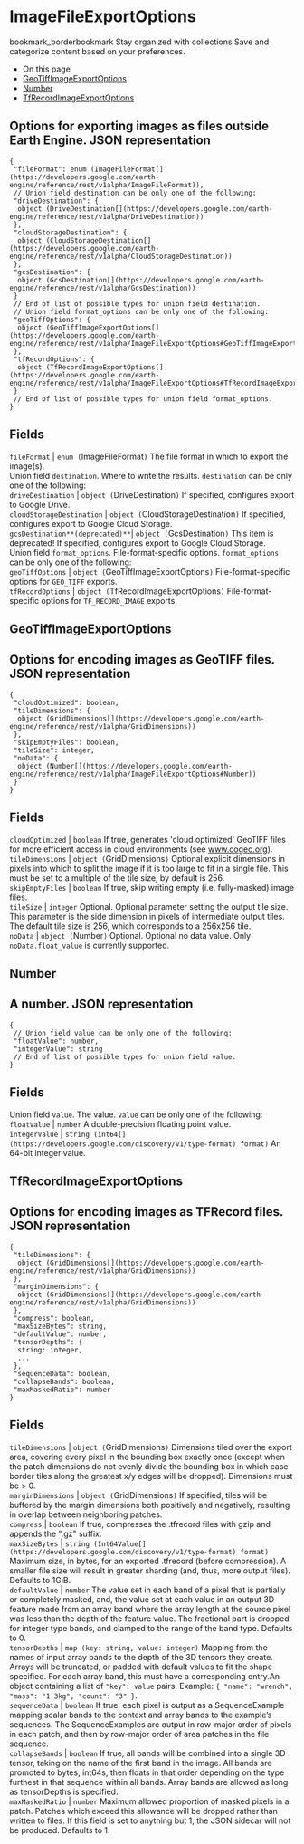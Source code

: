  
#  ImageFileExportOptions 
bookmark_borderbookmark Stay organized with collections  Save and categorize content based on your preferences.
  * On this page
  * [GeoTiffImageExportOptions](https://developers.google.com/earth-engine/reference/rest/v1alpha/ImageFileExportOptions#geotiffimageexportoptions)
  * [Number](https://developers.google.com/earth-engine/reference/rest/v1alpha/ImageFileExportOptions#number)
  * [TfRecordImageExportOptions](https://developers.google.com/earth-engine/reference/rest/v1alpha/ImageFileExportOptions#tfrecordimageexportoptions)


Options for exporting images as files outside Earth Engine.
JSON representation  
---  
```
{
 "fileFormat": enum (ImageFileFormat[](https://developers.google.com/earth-engine/reference/rest/v1alpha/ImageFileFormat)),
 // Union field destination can be only one of the following:
 "driveDestination": {
  object (DriveDestination[](https://developers.google.com/earth-engine/reference/rest/v1alpha/DriveDestination))
 },
 "cloudStorageDestination": {
  object (CloudStorageDestination[](https://developers.google.com/earth-engine/reference/rest/v1alpha/CloudStorageDestination))
 },
 "gcsDestination": {
  object (GcsDestination[](https://developers.google.com/earth-engine/reference/rest/v1alpha/GcsDestination))
 }
 // End of list of possible types for union field destination.
 // Union field format_options can be only one of the following:
 "geoTiffOptions": {
  object (GeoTiffImageExportOptions[](https://developers.google.com/earth-engine/reference/rest/v1alpha/ImageFileExportOptions#GeoTiffImageExportOptions))
 },
 "tfRecordOptions": {
  object (TfRecordImageExportOptions[](https://developers.google.com/earth-engine/reference/rest/v1alpha/ImageFileExportOptions#TfRecordImageExportOptions))
 }
 // End of list of possible types for union field format_options.
}
```
  
Fields  
---  
`fileFormat` |  `enum (`ImageFileFormat[](https://developers.google.com/earth-engine/reference/rest/v1alpha/ImageFileFormat)`)` The file format in which to export the image(s).  
Union field `destination`. Where to write the results. `destination` can be only one of the following:  
`driveDestination` |  `object (`DriveDestination[](https://developers.google.com/earth-engine/reference/rest/v1alpha/DriveDestination)`)` If specified, configures export to Google Drive.  
`cloudStorageDestination` |  `object (`CloudStorageDestination[](https://developers.google.com/earth-engine/reference/rest/v1alpha/CloudStorageDestination)`)` If specified, configures export to Google Cloud Storage.  
`gcsDestination**(deprecated)**`|  `object (`GcsDestination[](https://developers.google.com/earth-engine/reference/rest/v1alpha/GcsDestination)`)` This item is deprecated! If specified, configures export to Google Cloud Storage.  
Union field `format_options`. File-format-specific options. `format_options` can be only one of the following:  
`geoTiffOptions` |  `object (`GeoTiffImageExportOptions[](https://developers.google.com/earth-engine/reference/rest/v1alpha/ImageFileExportOptions#GeoTiffImageExportOptions)`)` File-format-specific options for `GEO_TIFF` exports.  
`tfRecordOptions` |  `object (`TfRecordImageExportOptions[](https://developers.google.com/earth-engine/reference/rest/v1alpha/ImageFileExportOptions#TfRecordImageExportOptions)`)` File-format-specific options for `TF_RECORD_IMAGE` exports.  
## GeoTiffImageExportOptions
Options for encoding images as GeoTIFF files.
JSON representation  
---  
```
{
 "cloudOptimized": boolean,
 "tileDimensions": {
  object (GridDimensions[](https://developers.google.com/earth-engine/reference/rest/v1alpha/GridDimensions))
 },
 "skipEmptyFiles": boolean,
 "tileSize": integer,
 "noData": {
  object (Number[](https://developers.google.com/earth-engine/reference/rest/v1alpha/ImageFileExportOptions#Number))
 }
}
```
  
Fields  
---  
`cloudOptimized` |  `boolean` If true, generates 'cloud optimized' GeoTIFF files for more efficient access in cloud environments (see www.cogeo.org).  
`tileDimensions` |  `object (`GridDimensions[](https://developers.google.com/earth-engine/reference/rest/v1alpha/GridDimensions)`)` Optional explicit dimensions in pixels into which to split the image if it is too large to fit in a single file. This must be set to a multiple of the tile size, by default is 256.  
`skipEmptyFiles` |  `boolean` If true, skip writing empty (i.e. fully-masked) image files.  
`tileSize` |  `integer` Optional. Optional parameter setting the output tile size. This parameter is the side dimension in pixels of intermediate output tiles. The default tile size is 256, which corresponds to a 256x256 tile.  
`noData` |  `object (`Number[](https://developers.google.com/earth-engine/reference/rest/v1alpha/ImageFileExportOptions#Number)`)` Optional. Optional no data value. Only `noData.float_value` is currently supported.  
## Number
A number.
JSON representation  
---  
```
{
 // Union field value can be only one of the following:
 "floatValue": number,
 "integerValue": string
 // End of list of possible types for union field value.
}
```
  
Fields  
---  
Union field `value`. The value. `value` can be only one of the following:  
`floatValue` |  `number` A double-precision floating point value.  
`integerValue` |  `string (int64[](https://developers.google.com/discovery/v1/type-format) format)` An 64-bit integer value.  
## TfRecordImageExportOptions
Options for encoding images as TFRecord files.
JSON representation  
---  
```
{
 "tileDimensions": {
  object (GridDimensions[](https://developers.google.com/earth-engine/reference/rest/v1alpha/GridDimensions))
 },
 "marginDimensions": {
  object (GridDimensions[](https://developers.google.com/earth-engine/reference/rest/v1alpha/GridDimensions))
 },
 "compress": boolean,
 "maxSizeBytes": string,
 "defaultValue": number,
 "tensorDepths": {
  string: integer,
  ...
 },
 "sequenceData": boolean,
 "collapseBands": boolean,
 "maxMaskedRatio": number
}
```
  
Fields  
---  
`tileDimensions` |  `object (`GridDimensions[](https://developers.google.com/earth-engine/reference/rest/v1alpha/GridDimensions)`)` Dimensions tiled over the export area, covering every pixel in the bounding box exactly once (except when the patch dimensions do not evenly divide the bounding box in which case border tiles along the greatest x/y edges will be dropped). Dimensions must be > 0.  
`marginDimensions` |  `object (`GridDimensions[](https://developers.google.com/earth-engine/reference/rest/v1alpha/GridDimensions)`)` If specified, tiles will be buffered by the margin dimensions both positively and negatively, resulting in overlap between neighboring patches.  
`compress` |  `boolean` If true, compresses the .tfrecord files with gzip and appends the ".gz" suffix.  
`maxSizeBytes` |  `string (Int64Value[](https://developers.google.com/discovery/v1/type-format) format)` Maximum size, in bytes, for an exported .tfrecord (before compression). A smaller file size will result in greater sharding (and, thus, more output files). Defaults to 1GiB.  
`defaultValue` |  `number` The value set in each band of a pixel that is partially or completely masked, and, the value set at each value in an output 3D feature made from an array band where the array length at the source pixel was less than the depth of the feature value. The fractional part is dropped for integer type bands, and clamped to the range of the band type. Defaults to 0.  
`tensorDepths` |  `map (key: string, value: integer)` Mapping from the names of input array bands to the depth of the 3D tensors they create. Arrays will be truncated, or padded with default values to fit the shape specified. For each array band, this must have a corresponding entry.An object containing a list of `"key": value` pairs. Example: `{ "name": "wrench", "mass": "1.3kg", "count": "3" }`.  
`sequenceData` |  `boolean` If true, each pixel is output as a SequenceExample mapping scalar bands to the context and array bands to the example’s sequences. The SequenceExamples are output in row-major order of pixels in each patch, and then by row-major order of area patches in the file sequence.  
`collapseBands` |  `boolean` If true, all bands will be combined into a single 3D tensor, taking on the name of the first band in the image. All bands are promoted to bytes, int64s, then floats in that order depending on the type furthest in that sequence within all bands. Array bands are allowed as long as tensorDepths is specified.  
`maxMaskedRatio` |  `number` Maximum allowed proportion of masked pixels in a patch. Patches which exceed this allowance will be dropped rather than written to files. If this field is set to anything but 1, the JSON sidecar will not be produced. Defaults to 1.  
